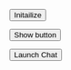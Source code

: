 <script>
    window.addEventListener("onEmbeddedMessagingReady", () => {            
        console.log( "Inside Prechat API!!" );
    embeddedservice_bootstrap.prechatAPI.setHiddenPrechatFields( { "Queue_Name" : 'tesstt' } );
</script>

<script type='text/javascript'>
	function initEmbeddedMessaging() {
		try {
			embeddedservice_bootstrap.settings.language = window.varLang; // For example, enter 'en' or 'en-US'
			

			embeddedservice_bootstrap.init(
				'00DDE0000044R3Q',
				'McAfee_Chat',
				'https://mcsg--dev.sandbox.my.site.com/ESWMcAfeeChat1707158023631',
				{
					scrt2URL: 'https://mcsg--dev.sandbox.my.salesforce-scrt.com'
				}
			);
		} catch (err) {
			console.error('Error loading Embedded Messaging: ', err);
		}
	};
</script>
<script type='text/javascript' src='https://mcsg--dev.sandbox.my.site.com/ESWMcAfeeChat1707158023631/assets/js/bootstrap.min.js'></script>

<button onclick='initEmbeddedMessaging()'>Initailize</button >

<button onclick='embeddedservice_bootstrap.utilAPI.showChatButton()'>Show button</button >

<button onclick='embeddedservice_bootstrap.utilAPI.launchChat()'>Launch Chat</button >
